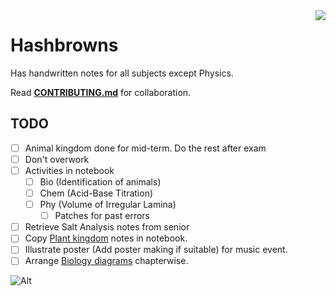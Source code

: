 <img align='right' src='https://img.shields.io/github/repo-size/SidonTheTroll/Hashbrowns?style=flat&logo=markdown&logoColor=FFFFFF&labelColor=%23c53f00&color=%23e8d3ad'>

# Hashbrowns

Has handwritten notes for all subjects except Physics.

Read [**CONTRIBUTING.md**](./CONTRIBUTING.md) for collaboration.

## TODO

- [ ] Animal kingdom done for mid-term. Do the rest after exam
- [ ] Don't overwork
- [ ] Activities in notebook 
    - [ ] Bio (Identification of animals)
    - [ ] Chem (Acid-Base Titration)
    - [ ] Phy (Volume of Irregular Lamina)
        -  [ ] Patches for past errors 
- [ ] Retrieve Salt Analysis notes from senior
- [ ] Copy [Plant kingdom](./Biology/3-plant-kingdom.md) notes in notebook.
- [ ] Illustrate poster (Add poster making if suitable) for music event.
- [ ] Arrange [Biology diagrams](./Biology/diagrams/) chapterwise. 

![Alt](https://repobeats.axiom.co/api/embed/529b470931ea1f63dd9ad0ba8577989a531b82a9.svg "Repobeats analytics image") 


